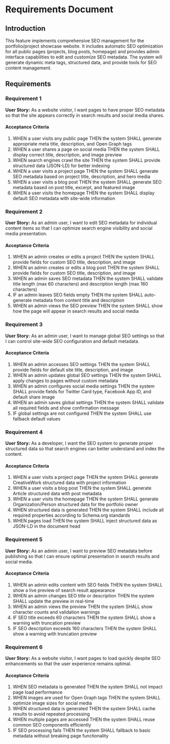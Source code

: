 # Requirements Document

## Introduction

This feature implements comprehensive SEO management for the portfolio/project showcase website. It includes automatic SEO optimization for all public pages (projects, blog posts, homepage) and provides admin interface capabilities to edit and customize SEO metadata. The system will generate dynamic meta tags, structured data, and provide tools for SEO content management.

## Requirements

### Requirement 1

**User Story:** As a website visitor, I want pages to have proper SEO metadata so that the site appears correctly in search results and social media shares.

#### Acceptance Criteria

1. WHEN a user visits any public page THEN the system SHALL generate appropriate meta title, description, and Open Graph tags
2. WHEN a user shares a page on social media THEN the system SHALL display correct title, description, and image preview
3. WHEN search engines crawl the site THEN the system SHALL provide structured data (JSON-LD) for better indexing
4. WHEN a user visits a project page THEN the system SHALL generate SEO metadata based on project title, description, and hero media
5. WHEN a user visits a blog post THEN the system SHALL generate SEO metadata based on post title, excerpt, and featured image
6. WHEN a user visits the homepage THEN the system SHALL display default SEO metadata with site-wide information

### Requirement 2

**User Story:** As an admin user, I want to edit SEO metadata for individual content items so that I can optimize search engine visibility and social media presentation.

#### Acceptance Criteria

1. WHEN an admin creates or edits a project THEN the system SHALL provide fields for custom SEO title, description, and image
2. WHEN an admin creates or edits a blog post THEN the system SHALL provide fields for custom SEO title, description, and image
3. WHEN an admin saves SEO metadata THEN the system SHALL validate title length (max 60 characters) and description length (max 160 characters)
4. IF an admin leaves SEO fields empty THEN the system SHALL auto-generate metadata from content title and description
5. WHEN an admin views the SEO preview THEN the system SHALL show how the page will appear in search results and social media

### Requirement 3

**User Story:** As an admin user, I want to manage global SEO settings so that I can control site-wide SEO configuration and default metadata.

#### Acceptance Criteria

1. WHEN an admin accesses SEO settings THEN the system SHALL provide fields for default site title, description, and image
2. WHEN an admin updates global SEO settings THEN the system SHALL apply changes to pages without custom metadata
3. WHEN an admin configures social media settings THEN the system SHALL provide fields for Twitter Card type, Facebook App ID, and default share image
4. WHEN an admin saves global settings THEN the system SHALL validate all required fields and show confirmation message
5. IF global settings are not configured THEN the system SHALL use fallback default values

### Requirement 4

**User Story:** As a developer, I want the SEO system to generate proper structured data so that search engines can better understand and index the content.

#### Acceptance Criteria

1. WHEN a user visits a project page THEN the system SHALL generate CreativeWork structured data with project information
2. WHEN a user visits a blog post THEN the system SHALL generate Article structured data with post metadata
3. WHEN a user visits the homepage THEN the system SHALL generate Organization/Person structured data for the portfolio owner
4. WHEN structured data is generated THEN the system SHALL include all required properties according to Schema.org standards
5. WHEN pages load THEN the system SHALL inject structured data as JSON-LD in the document head

### Requirement 5

**User Story:** As an admin user, I want to preview SEO metadata before publishing so that I can ensure optimal presentation in search results and social media.

#### Acceptance Criteria

1. WHEN an admin edits content with SEO fields THEN the system SHALL show a live preview of search result appearance
2. WHEN an admin changes SEO title or description THEN the system SHALL update the preview in real-time
3. WHEN an admin views the preview THEN the system SHALL show character counts and validation warnings
4. IF SEO title exceeds 60 characters THEN the system SHALL show a warning with truncation preview
5. IF SEO description exceeds 160 characters THEN the system SHALL show a warning with truncation preview

### Requirement 6

**User Story:** As a website visitor, I want pages to load quickly despite SEO enhancements so that the user experience remains optimal.

#### Acceptance Criteria

1. WHEN SEO metadata is generated THEN the system SHALL not impact page load performance
2. WHEN images are used for Open Graph tags THEN the system SHALL optimize image sizes for social media
3. WHEN structured data is generated THEN the system SHALL cache results to avoid repeated processing
4. WHEN multiple pages are accessed THEN the system SHALL reuse common SEO components efficiently
5. IF SEO processing fails THEN the system SHALL fallback to basic metadata without breaking page functionality